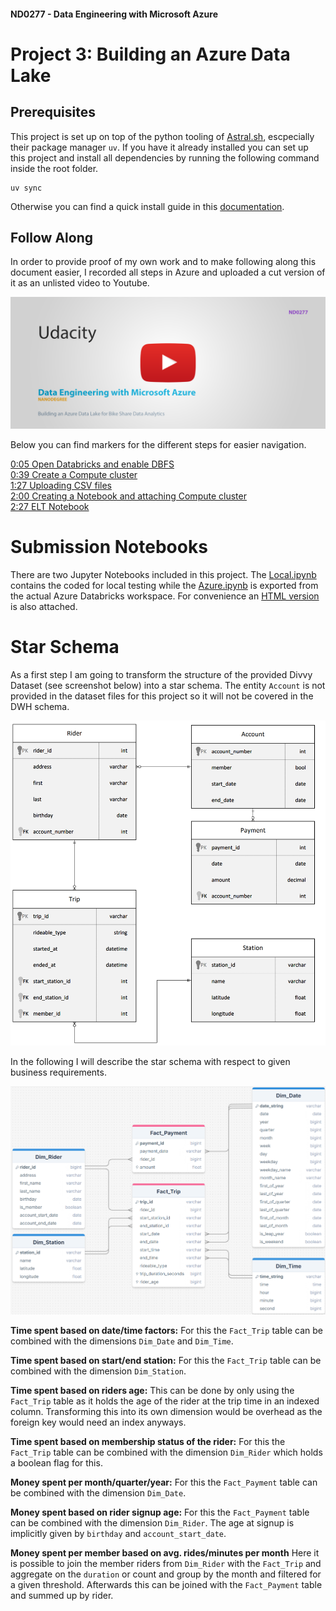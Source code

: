 #### ND0277 - Data Engineering with Microsoft Azure

# Project 3: Building an Azure Data Lake


## Prerequisites

This project is set up on top of the python tooling of [Astral.sh](https://astral.sh/), escpecially their package manager `uv`. If you have it already installed you can set up this project and install all dependencies by running the following command inside the root folder.

```
uv sync
``` 

Otherwise you can find a quick install guide in this [documentation](https://docs.astral.sh/).

## Follow Along

In order to provide proof of my own work and to make following along this document easier, I recorded all steps in Azure and uploaded a cut version of it as an unlisted video to Youtube.

[![Watch step by step](images/video_thumbnail.png)](https://www.youtube.com/watch?v=alq_SW7osjo)


Below you can find markers for the different steps for easier navigation.

[0:05 Open Databricks and enable DBFS](https://www.youtube.com/watch?v=alq_SW7osjo&t=5s)  
[0:39 Create a Compute cluster](https://www.youtube.com/watch?v=alq_SW7osjo&t=39s)  
[1:27 Uploading CSV files](https://www.youtube.com/watch?v=alq_SW7osjo&t=87s)  
[2:00 Creating a Notebook and attaching Compute cluster](https://www.youtube.com/watch?v=alq_SW7osjo&t=120s)  
[2:27 ELT Notebook](https://www.youtube.com/watch?v=alq_SW7osjo&t=147s)

# Submission Notebooks

There are two Jupyter Notebooks included in this project. The [Local.ipynb](Local.ipynb) contains the coded for local testing while the [Azure.ipynb](Azure.ipynb) is exported from the actual Azure Databricks workspace. For convenience an [HTML version](Azure_HTML.html) is also attached.


# Star Schema 

As a first step I am going to transform the structure of the provided Divvy Dataset (see screenshot below) into a star schema. The entity `Account` is not provided in the dataset files for this project so it will not be covered in the DWH schema.

![alt text](images/divvy_db.png)

In the following I will describe the star schema with respect to given business requirements.

![alt text](images/star_schema_diagram.png)

**Time spent based on date/time factors:**
For this the `Fact_Trip` table can be combined with the dimensions `Dim_Date` and `Dim_Time`.

**Time spent based on start/end station:**
For this the `Fact_Trip` table can be combined with the dimension `Dim_Station`.

**Time spent based on riders age:**
This can be done by only using the `Fact_Trip` table as it holds the age of the rider at the trip time in an indexed column. Transforming this into its own dimension would be overhead as the foreign key would need an index anyways.

**Time spent based on membership status of the rider:**
For this the `Fact_Trip` table can be combined with the dimension `Dim_Rider` which holds a boolean flag for this.

**Money spent per month/quarter/year:**
For this the `Fact_Payment` table can be combined with the dimension `Dim_Date`.

**Money spent based on rider signup age:**
For this the `Fact_Payment` table can be combined with the dimension `Dim_Rider`. The age at signup is implicitly given by `birthday` and `account_start_date`.

**Money spent per member based on avg. rides/minutes per month**
Here it is possible to join the member riders from `Dim_Rider` with the `Fact_Trip` and aggregate on the `duration` or count and group by the month and filtered for a given threshold. Afterwards this can be joined with the `Fact_Payment` table and summed up by rider.
